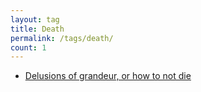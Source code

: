 ```yaml
---
layout: tag
title: Death
permalink: /tags/death/
count: 1
---
```


- [Delusions of grandeur, or how to not die](https://fragments.jakelee.co.uk/delusions-of-grandeur/)
